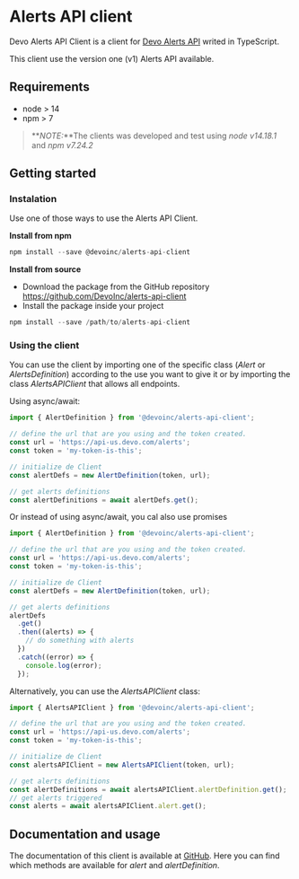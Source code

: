 # Alerts API client

Devo Alerts API Client is a client for [Devo Alerts API](https://docs.devo.com/confluence/ndt/v7.9.0/api-reference/alerting-api) writed in TypeScript.

This client use the version one (v1) Alerts API available.

## Requirements

- node > 14
- npm > 7

> **_NOTE:_**The clients was developed and test using _node v14.18.1_ and _npm v7.24.2_

## Getting started

### Instalation

Use one of those ways to use the Alerts API Client.

**Install from npm**

```js
npm install --save @devoinc/alerts-api-client
```

**Install from source**

- Download the package from the GitHub repository
  https://github.com/DevoInc/alerts-api-client
- Install the package inside your project

```js
npm install --save /path/to/alerts-api-client
```

### Using the client

You can use the client by importing one of the specific class (_Alert_ or _AlertsDefinition_) according to the use you want to give it or by importing the class _AlertsAPIClient_ that allows all endpoints.

Using async/await:

```js
import { AlertDefinition } from '@devoinc/alerts-api-client';

// define the url that are you using and the token created.
const url = 'https://api-us.devo.com/alerts';
const token = 'my-token-is-this';

// initialize de Client
const alertDefs = new AlertDefinition(token, url);

// get alerts definitions
const alertDefinitions = await alertDefs.get();
```

Or instead of using async/await, you cal also use promises

```js
import { AlertDefinition } from '@devoinc/alerts-api-client';

// define the url that are you using and the token created.
const url = 'https://api-us.devo.com/alerts';
const token = 'my-token-is-this';

// initialize de Client
const alertDefs = new AlertDefinition(token, url);

// get alerts definitions
alertDefs
  .get()
  .then((alerts) => {
    // do something with alerts
  })
  .catch((error) => {
    console.log(error);
  });
```

Alternatively, you can use the _AlertsAPIClient_ class:

```js
import { AlertsAPIClient } from '@devoinc/alerts-api-client';

// define the url that are you using and the token created.
const url = 'https://api-us.devo.com/alerts';
const token = 'my-token-is-this';

// initialize de Client
const alertsAPIClient = new AlertsAPIClient(token, url);

// get alerts definitions
const alertDefinitions = await alertsAPIClient.alertDefinition.get();
// get alerts triggered
const alerts = await alertsAPIClient.alert.get();
```

## Documentation and usage

The documentation of this client is available at [GitHub](https://devoinc.github.io/alerts-api-client/).
Here you can find which methods are available for _alert_ and _alertDefinition_.
